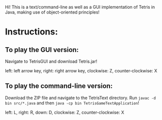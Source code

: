 Hi! This is a text/command-line as well as a GUI implementation of Tetris in Java, making use of object-oriented principles!

# Instructions:
  
## To play the GUI version: 
  Navigate to TetrisGUI and download Tetris.jar!
  
  left: left arrow key, right: right arrow key, clockwise: Z, counter-clockwise: X 
  
 ## To play the command-line version: 
   Download the ZIP file and navigate to the TetrisText directory. Run `javac -d bin src/*.java` and then `java -cp bin TetrisGameTextApplication`!
   
  left: L, right: R, down: D, clockwise: Z, counter-clockwise: X
